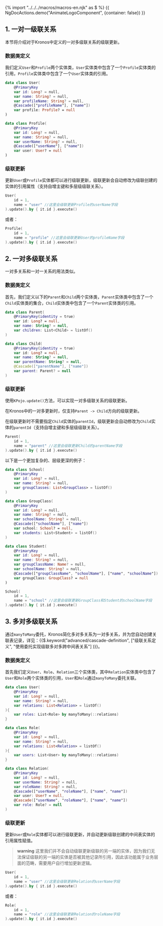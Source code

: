 {% import "../../../macros/macros-en.njk" as $ %}
{{ NgDocActions.demo("AnimateLogoComponent", {container: false}) }}


## 1. 一对一级联关系

本节将介绍对于Kronos中定义的一对多级联关系的级联更新。

### 数据类定义

我们定义`User`和`Profile`两个实体类，`User`实体类中包含了一个`Profile`实体类的引用，`Profile`实体类中包含了一个`User`实体类的引用。

```kotlin group="case3" name="User.kt" icon="kotlin"
data class User(
    @PrimaryKey
    var id: Long? = null,
    var name: String? = null,
    var profileName: String? = null,
    @Cascade(["profileName"], ["name"])
    var profile: Profile? = null
)
```

```kotlin group="case3" name="Profile.kt" icon="kotlin"
data class Profile(
    @PrimaryKey
    var id: Long? = null,
    var name: String? = null,
    var userName: String? = null,
    @Cascade(["userName"], ["name"])
    var user: User? = null
)
```

### 级联更新

更新`User`或`Profile`实体都可以进行级联更新，级联更新会自动修改为级联创建的实体的引用属性（支持自增主键和多层级级联关系）。

```kotlin
User(
    id = 1,
    name = "user" //这里会级联更新Profile的userName字段
).update().by { it.id }.execute()
```

或者：

```kotlin
Profile(
    id = 1,
    name = "profile" //这里会级联更新User的profileName字段
).update().by { it.id }.execute()
```

## 2. 一对多级联关系

一对多关系和一对一关系的用法类似。

### 数据类定义
首先，我们定义以下的`Parent`和`Child`两个实体类，`Parent`实体类中包含了一个`Child`实体类的集合，`Child`实体类中包含了一个`Parent`实体类的引用。

```kotlin group="case1" name="Parent.kt" icon="kotlin"
data class Parent(
    @PrimaryKey(identity = true)
    var id: Long? = null,
    var name: String? = null,
    var children: List<Child> = listOf()
)
```
```kotlin group="case1" name="Child.kt" icon="kotlin"
data class Child(
    @PrimaryKey(identity = true)
    var id: Long? = null,
    var name: String? = null,
    var parentName: String? = null,
    @Cascade(["parentName"], ["name"])
    var parent: Parent? = null
)
```

### 级联更新
使用`KPojo.update()`方法，可以实现一对多级联关系的级联更新。

在Kronos中的一对多更新时，仅支持`Parent -> Child`方向的级联更新。

在级联更新时不需要指定`Child`实体的`parentId`，级联更新会自动修改为`Child`实体的`parentId`（支持自增主键和多层级级联关系）。

```kotlin
Parent(
    id = 1,
    name = "parent" //这里会级联更新Child的parentName字段
).update().by { it.id }.execute()
```

以下是一个更加复杂的、层级更深的例子：

```kotlin group="case2" name="School.kt" icon="kotlin"
data class School(
    @PrimaryKey
    var id: Long? = null,
    var name: String? = null,
    var groupClasses: List<GroupClass> = listOf()
)
```

```kotlin group="case2" name="GroupClass.kt" icon="kotlin"
data class GroupClass(
    @PrimaryKey
    var id: Long? = null,
    var name: String? = null,
    var schoolName: String? = null,
    @Cascade(["schoolName"], ["name"])
    var school: School? = null,
    var students: List<Student> = listOf()
)
```

```kotlin group="case2" name="Student.kt" icon="kotlin"
data class Student(
    @PrimaryKey
    var id: Long? = null,
    var name: String? = null,
    var groupClassName: Name? = null,
    var schoolName: String? = null,
    @Cascade(["groupClassName", "schoolName"], ["name", "schoolName"])
    var groupClass: GroupClass? = null
)
```
```kotlin
School(
    id = 1,
    name = "school" //这里会级联更新GroupClass和Student的schoolName字段
).update().by { it.id }.execute()
```

## 3. 多对多级联关系

通过`manyToMany`委托，Kronos简化多对多关系为一对多关系，并为您自动创建关联表记录，详见：{{$.keyword("advanced/cascade-definition", ["级联关系定义", "使用委托实现级联多对多跨中间表关系"] )}}。

### 数据类定义

首先我们定义`User`、`Role`、`Relation`三个实体类，其中`Relation`实体类中包含了`User`和`Role`两个实体类的引用，`User`和`Role`通过`manyToMany`委托关联。

```kotlin group="case4" name="User.kt" icon="kotlin"
data class User(
    @PrimaryKey
    var id: Long? = null,
    var name: String? = null,
    var relations: List<Relation> = listOf()
){
    var roles: List<Role> by manyToMany(::relations)
}
```

```kotlin group="case4" name="Role.kt" icon="kotlin"
data class Role(
    @PrimaryKey
    var id: Long? = null,
    var name: String? = null,
    var relations: List<Relation> = listOf()
){
    var users: List<User> by manyToMany(::relations)
}
```

```kotlin group="case4" name="Relation.kt" icon="kotlin"
data class Relation(
    @PrimaryKey
    var id: Long? = null,
    var userName: String? = null,
    var roleName: String? = null,
    @Cascade(["userName", "roleName"], ["name", "name"])
    var user: User? = null,
    @Cascade(["userName", "roleName"], ["name", "name"])
    var role: Role? = null
)
```

### 级联更新

更新`User`或`Role`实体都可以进行级联更新，并自动更新级联创建的中间表实体的引用属性赋值。

> **warning**
> 这里我们并不会自动级联更新级联的另一端的实体，因为我们无法保证级联的另一端的实体是否被其他记录所引用，因此该功能属于业务层面的范畴，需要用户自行增加更新逻辑。

```kotlin
User(
    id = 1,
    name = "user" //这里会级联更新Relation的userName字段
).update().by { it.id }.execute()
```

或者：

```kotlin
Role(
    id = 1,
    name = "role" //这里会级联更新Relation的roleName字段
).update().by { it.id }.execute()
``` 